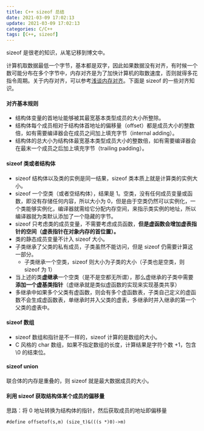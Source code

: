 ```yaml
---
title: C++ sizeof 总结
date: 2021-03-09 17:02:13
update: 2021-03-09 17:02:13
categories: C/C++
tags: [C++, sizeof]
---
```


sizeof 是很老的知识，从笔记移到博文中。

<!-- more -->

计算机取数据最低一个字节，基本都是双字，因此如果数据没有对齐，有时候一个数可能分布在多个字节中，内存对齐是为了加快计算机的取数速度，否则就得多花指令周期。关于内存对齐，可以参考[浅谈内存对齐](https://murphypei.github.io/blog/2020/04/memory-align.html)。下面是 sizeof 的一些对齐知识。

#### 对齐基本规则

* 结构体变量的首地址能够被其最宽基本类型成员的大小所整除。
* 结构体每个成员相对于结构体首地址的偏移量（offset）都是成员大小的整数倍，如有需要编译器会在成员之间加上填充字节（internal adding）。
* 结构体的总大小为结构体最宽基本类型成员大小的整数倍，如有需要编译器会在最末一个成员之后加上填充字节（trailing padding）。

#### sizeof 类或者结构体

* sizeof 结构体以及类的实例是同一结果，sizeof 类本质上就是计算类的实例大小。
* sizeof 一个空类（或者空结构体），结果是 1。空类，没有任何成员变量或函数，即没有存储任何内容，所以大小为 0，但是由于空类仍然可以实例化，一个类能够实例化，编译器就需给它分配内存空间，来指示类实例的地址，所以编译器就为类默认添加了一个隐藏的字节。
* sizeof 只考虑类的成员变量，不需要考虑成员函数，**但是虚函数会增加虚表指针的空间（虚表指针在对象内存的首位置）。**
* 类的静态成员变量不计入 sizeof 大小。
* 子类继承了父类的私有成员，子类虽然不能访问，但是 sizeof 仍需要计算这一部分。
    * 子类继承一个空类，sizeof 则大小为子类的大小（子类也是空类，则 sizeof 为 1）
* 当上述的类**虚继承**一个空类（是不是空都无所谓），那么虚继承的子类中需要**添加一个虚基类指针**（虚继承就是类似虚函数的实现来实现基类共享）
* 多继承中如果多个父类有虚函数，则会有多个虚函数表，子类自己定义的虚函数不会生成虚函数表，单继承时并入父类的虚表，多继承时并入继承的第一个父类的虚表中。


#### sizeof 数组

* sizeof 数组和指针是不一样的，sizeof 计算的是数组的大小。
* C 风格的 char 数组，如果不指定数组的长度，计算结果是字符个数 +1，包含 \0 的结束位。	

#### sizeof union

联合体的内存是重叠的，则 sizeof 就是最大数据成员的大小。

#### 利用 sizeof 获取结构体某个成员的偏移量

思路：将 0 地址转换为结构体的指针，然后获取成员的地址即偏移量

`#define offsetof(s,m) (size_t)&(((s *)0)->m)`
